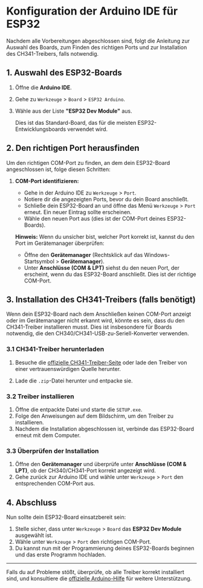 # Konfiguration der Arduino IDE für ESP32

Nachdem alle Vorbereitungen abgeschlossen sind, folgt die Anleitung zur Auswahl des Boards, zum Finden des richtigen Ports und zur Installation des CH341-Treibers, falls notwendig.

## 1. Auswahl des ESP32-Boards

1. Öffne die **Arduino IDE**.
2. Gehe zu `Werkzeuge` > `Board` > `ESP32 Arduino`.
3. Wähle aus der Liste **"ESP32 Dev Module"** aus.

   Dies ist das Standard-Board, das für die meisten ESP32-Entwicklungsboards verwendet wird.

## 2. Den richtigen Port herausfinden

Um den richtigen COM-Port zu finden, an dem dein ESP32-Board angeschlossen ist, folge diesen Schritten:

1. **COM-Port identifizieren:**
   - Gehe in der Arduino IDE zu `Werkzeuge` > `Port`.
   - Notiere dir die angezeigten Ports, bevor du dein Board anschließt.
   - Schließe dein ESP32-Board an und öffne das Menü `Werkzeuge` > `Port` erneut. Ein neuer Eintrag sollte erscheinen.
   - Wähle den neuen Port aus (dies ist der COM-Port deines ESP32-Boards).

   **Hinweis:** Wenn du unsicher bist, welcher Port korrekt ist, kannst du den Port im Gerätemanager überprüfen:
   - Öffne den **Gerätemanager** (Rechtsklick auf das Windows-Startsymbol > **Gerätemanager**).
   - Unter **Anschlüsse (COM & LPT)** siehst du den neuen Port, der erscheint, wenn du das ESP32-Board anschließt. Dies ist der richtige COM-Port.

## 3. Installation des CH341-Treibers (falls benötigt)

Wenn dein ESP32-Board nach dem Anschließen keinen COM-Port anzeigt oder im Gerätemanager nicht erkannt wird, könnte es sein, dass du den CH341-Treiber installieren musst. Dies ist insbesondere für Boards notwendig, die den CH340/CH341-USB-zu-Seriell-Konverter verwenden.

### 3.1 CH341-Treiber herunterladen

1. Besuche die [offizielle CH341-Treiber-Seite](http://www.wch.cn/download/CH341SER_ZIP.html) oder lade den Treiber von einer vertrauenswürdigen Quelle herunter.

2. Lade die `.zip`-Datei herunter und entpacke sie.

### 3.2 Treiber installieren

1. Öffne die entpackte Datei und starte die `SETUP.exe`.
2. Folge den Anweisungen auf dem Bildschirm, um den Treiber zu installieren.
3. Nachdem die Installation abgeschlossen ist, verbinde das ESP32-Board erneut mit dem Computer.

### 3.3 Überprüfen der Installation

1. Öffne den **Gerätemanager** und überprüfe unter **Anschlüsse (COM & LPT)**, ob der CH340/CH341-Port korrekt angezeigt wird.
2. Gehe zurück zur Arduino IDE und wähle unter `Werkzeuge` > `Port` den entsprechenden COM-Port aus.

## 4. Abschluss

Nun sollte dein ESP32-Board einsatzbereit sein:

1. Stelle sicher, dass unter `Werkzeuge` > `Board` das **ESP32 Dev Module** ausgewählt ist.
2. Wähle unter `Werkzeuge` > `Port` den richtigen COM-Port.
3. Du kannst nun mit der Programmierung deines ESP32-Boards beginnen und das erste Programm hochladen.

---

Falls du auf Probleme stößt, überprüfe, ob alle Treiber korrekt installiert sind, und konsultiere die [offizielle Arduino-Hilfe](https://www.arduino.cc/en/Guide/Troubleshooting) für weitere Unterstützung.
